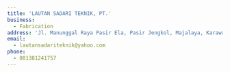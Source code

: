 ```yaml
---
title: 'LAUTAN SADARI TEKNIK, PT.'
business:
  - Fabrication
address: 'Jl. Manunggal Raya Pasir Ela, Pasir Jengkol, Majalaya, Karawang'
email:
  - lautansadariteknik@yahoo.com
phone:
  - 081381241757
---
```

